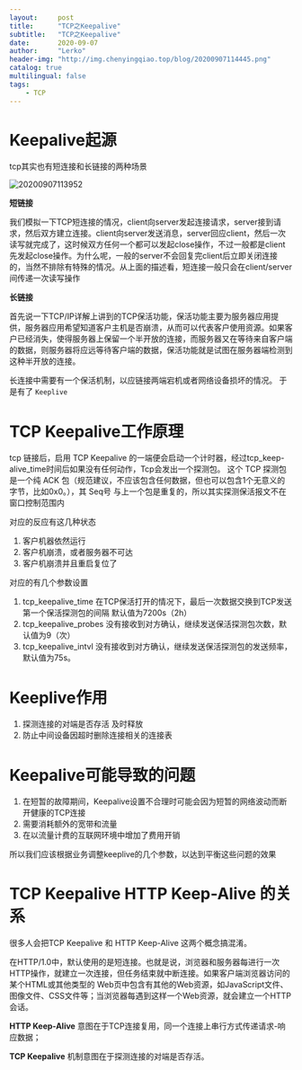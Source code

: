 ```yaml
---
layout:     post
title:      "TCP之Keepalive"
subtitle:   "TCP之Keepalive"
date:       2020-09-07
author:     "Lerko"
header-img: "http://img.chenyingqiao.top/blog/20200907114445.png"
catalog: true
multilingual: false
tags:
    - TCP
---
```


# Keepalive起源

tcp其实也有短连接和长链接的两种场景

![20200907113952](http://img.chenyingqiao.top/blog/20200907113952.png)

**短链接**

我们模拟一下TCP短连接的情况，client向server发起连接请求，server接到请求，然后双方建立连接。client向server发送消息，server回应client，然后一次读写就完成了，这时候双方任何一个都可以发起close操作，不过一般都是client先发起close操作。为什么呢，一般的server不会回复完client后立即关闭连接的，当然不排除有特殊的情况。从上面的描述看，短连接一般只会在client/server间传递一次读写操作

**长链接**

首先说一下TCP/IP详解上讲到的TCP保活功能，保活功能主要为服务器应用提供，服务器应用希望知道客户主机是否崩溃，从而可以代表客户使用资源。如果客户已经消失，使得服务器上保留一个半开放的连接，而服务器又在等待来自客户端的数据，则服务器将应远等待客户端的数据，保活功能就是试图在服务器端检测到这种半开放的连接。

长连接中需要有一个保活机制，以应链接两端宕机或者网络设备损坏的情况。
于是有了 `Keeplive`

# TCP Keepalive工作原理

tcp 链接后，启用 TCP Keepalive 的一端便会启动一个计时器，经过tcp_keep-alive_time时间后如果没有任何动作，Tcp会发出一个探测包。
这个 TCP 探测包是一个纯 ACK 包（规范建议，不应该包含任何数据，但也可以包含1个无意义的字节，比如0x0。），其 Seq号 与上一个包是重复的，所以其实探测保活报文不在窗口控制范围内

对应的反应有这几种状态

1. 客户机器依然运行
2. 客户机崩溃，或者服务器不可达
3. 客户机崩溃并且重启复位了

对应的有几个参数设置

1. tcp_keepalive_time 在TCP保活打开的情况下，最后一次数据交换到TCP发送第一个保活探测包的间隔 默认值为7200s（2h）
2. tcp_keepalive_probes 没有接收到对方确认，继续发送保活探测包次数，默认值为9（次）
3. tcp_keepalive_intvl 没有接收到对方确认，继续发送保活探测包的发送频率，默认值为75s。


# Keeplive作用

1. 探测连接的对端是否存活 及时释放
2. 防止中间设备因超时删除连接相关的连接表


# Keepalive可能导致的问题

1. 在短暂的故障期间，Keepalive设置不合理时可能会因为短暂的网络波动而断开健康的TCP连接
2. 需要消耗额外的宽带和流量
3. 在以流量计费的互联网环境中增加了费用开销

所以我们应该根据业务调整keeplive的几个参数，以达到平衡这些问题的效果

# TCP Keepalive HTTP Keep-Alive 的关系

很多人会把TCP Keepalive 和 HTTP Keep-Alive 这两个概念搞混淆。

在HTTP/1.0中，默认使用的是短连接。也就是说，浏览器和服务器每进行一次HTTP操作，就建立一次连接，但任务结束就中断连接。如果客户端浏览器访问的某个HTML或其他类型的 Web页中包含有其他的Web资源，如JavaScript文件、图像文件、CSS文件等；当浏览器每遇到这样一个Web资源，就会建立一个HTTP会话。

**HTTP Keep-Alive** 意图在于TCP连接复用，同一个连接上串行方式传递请求-响应数据；

**TCP Keepalive** 机制意图在于探测连接的对端是否存活。